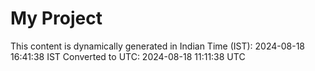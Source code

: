 # My Project

This content is dynamically generated in Indian Time (IST): 2024-08-18 16:41:38 IST
Converted to UTC: 2024-08-18 11:11:38 UTC
